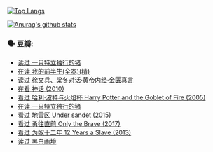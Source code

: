 [![Top Langs](https://github-readme-stats.vercel.app/api/top-langs/?username=w940853815)](https://github.com/anuraghazra/github-readme-stats)

[![Anurag's github stats](https://github-readme-stats.vercel.app/api?username=w940853815)](https://github.com/anuraghazra/github-readme-stats)

### 🗣 豆瓣:

<!-- DOUBAN-ACTIVITIES:START -->
- [读过 一只特立独行的猪](https://www.douban.com/people/136069238/status/3313560873/)
- [在读 我的前半生(全本)(精)](https://www.douban.com/people/136069238/status/3310205254/)
- [读过 徐文兵、梁冬对话·黄帝内经·金匮真言](https://www.douban.com/people/136069238/status/3310202159/)
- [在看 神话‎ (2010)](https://www.douban.com/people/136069238/status/3297353086/)
- [看过 哈利·波特与火焰杯 Harry Potter and the Goblet of Fire‎ (2005)](https://www.douban.com/people/136069238/status/3294749734/)
- [在读 一只特立独行的猪](https://www.douban.com/people/136069238/status/3293822344/)
- [看过 地雷区 Under sandet‎ (2015)](https://www.douban.com/people/136069238/status/3290471057/)
- [看过 勇往直前 Only the Brave‎ (2017)](https://www.douban.com/people/136069238/status/3289044929/)
- [看过 为奴十二年 12 Years a Slave‎ (2013)](https://www.douban.com/people/136069238/status/3287780011/)
- [读过 黑白画境](https://www.douban.com/people/136069238/status/3287292915/)
<!-- DOUBAN-ACTIVITIES:END -->
<!--
**w940853815/w940853815** is a ✨ _special_ ✨ repository because its `README.md` (this file) appears on your GitHub profile.

Here are some ideas to get you started:

- 🔭 I’m currently working on ...
- 🌱 I’m currently learning ...
- 👯 I’m looking to collaborate on ...
- 🤔 I’m looking for help with ...
- 💬 Ask me about ...
- 📫 How to reach me: ...
- 😄 Pronouns: ...
- ⚡ Fun fact: ...
-->
